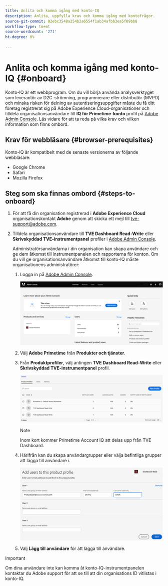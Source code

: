 ```yaml
---
title: Anlita och komma igång med konto-IQ
description: Anlita, uppfylla krav och komma igång med kontofrågor.
source-git-commit: 02ebc3548a254b2a6554f1ab34afbb3ea5f09bb8
workflow-type: tm+mt
source-wordcount: '271'
ht-degree: 0%

---
```


# Anlita och komma igång med konto-IQ {#onboard}

Konto-IQ är ett webbprogram. Om du vill börja använda analysverktyget som leverantör av D2C-strömning, programmerare eller distributör (MVPD) och minska risken för delning av autentiseringsuppgifter måste du få ditt företag registrerat sig på Adobe Experience Cloud-organisationer och tilldela organisationsanvändare till **IQ för Primetime-konto** profil på [Adobe Admin Console](https://adminconsole.adobe.com/). Läs vidare för att ta reda på vilka krav och vilken information som finns ombord.

## Krav för webbläsare {#browser-prerequisites}

Konto-IQ är kompatibelt med de senaste versionerna av följande webbläsare:

* Google Chrome
* Safari
* Mozilla Firefox

## Steg som ska finnas ombord {#steps-to-onboard}

1. För att få din organisation registrerad i **Adobe Experience Cloud** organisationskontakt **Adobe** genom att skicka ett mejl till tve-support@adobe.com.

1. Tilldela organisationsanvändare till **TVE Dashboard Read-Write** eller **Skrivskyddad TVE-instrumentpanel** profiler i [Adobe Admin Console](https://adminconsole.adobe.com/).

   Administratörsanvändarna i din organisation kan skapa användare och ge dem åtkomst till instrumentpanelen och rapporterna för konton. Om du vill ge organisationsanvändare åtkomst till konto-IQ måste organisationens administratörer:

   1. Logga in på [Adobe Admin Console](https://adminconsole.adobe.com/).


      ![](assets/admin-console.png)

   1. Välj **Adobe Primetime** från **Produkter och tjänster**.

   1. Från **Produktprofiler**, välj antingen **TVE Dashboard Read-Write** eller **Skrivskyddad TVE-instrumentpanel** profil.

      ![](assets/product-profiles.png)

      >[!NOTE]
      >
      >Inom kort kommer Primetime Account IQ att delas upp från TVE Dashboard.

   1. Härifrån kan du skapa användargrupper eller välja befintliga grupper att lägga till användare i.

      ![](assets/add-users-2profile.png)

   1. Välj **Lägg till användare** för att lägga till användare.

>[!IMPORTANT]
>
>Om dina användare inte kan komma åt konto-IQ-instrumentpanelen kontaktar du Adobe support för att se till att din organisations ID vitlistas i konto-IQ.
